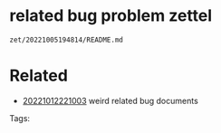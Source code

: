 # related bug problem zettel

` zet/20221005194814/README.md `
# Related


- [20221012221003](/zet/20221012221003/README.md) weird related bug documents

Tags:

    
